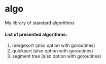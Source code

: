 # algo
My library of standard algorithms

#### List of presented algorithms:
1) mergesort (also option with goroutines)
2) quicksort (also option with goroutines)
3) segment tree (also option with goroutines)
